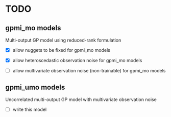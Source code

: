 # TODO


## gpmi_mo models

Multi-output GP model using reduced-rank formulation

* [X] allow nuggets to be fixed for gpmi_mo models
* [X] allow heteroscedastic observation noise for gpmi_mo models
* [ ] allow multivariate observation noise (non-trainable) for gpmi_mo models


## gpmi_umo models

Uncorrelated multi-output GP model with multivariate observation noise

* [ ] write this model

